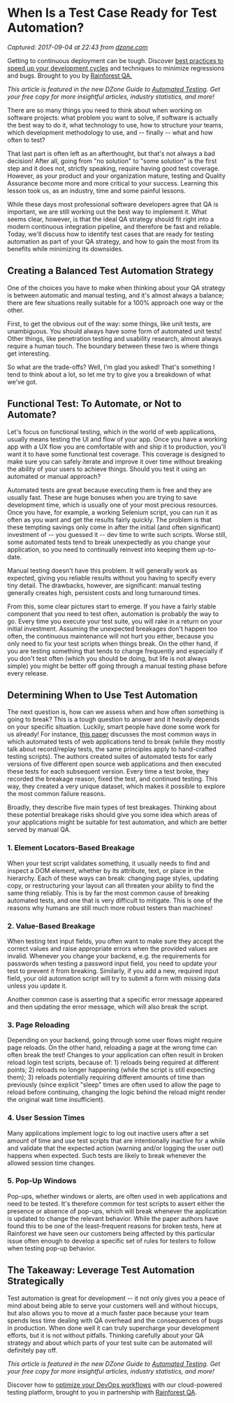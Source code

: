 # When Is a Test Case Ready for Test Automation?

_Captured: 2017-09-04 at 22:43 from [dzone.com](https://dzone.com/articles/when-is-a-test-case-ready-for-test-automation-1?oid=twitter&utm_content=buffer226a9&utm_medium=social&utm_source=twitter.com&utm_campaign=buffer)_

Getting to continuous deployment can be tough. Discover [best practices to speed up your development cycles](https://dzone.com/go?i=227264&u=https%3A%2F%2Finfo.rainforestqa.com%2Febook-getting-to-continuous-deployment%3Futm_campaign%3Dgetting-to-continuous-deployment%26utm_medium%3Ddisplay%26utm_source%3Ddzone) and techniques to minimize regressions and bugs. Brought to you by [Rainforest QA.](https://dzone.com/go?i=227264&u=https%3A%2F%2Fwww.rainforestqa.com%2F%3Futm_campaign%3Dhome-page%26utm_medium%3Ddisplay%26utm_source%3Ddzone)

_This article is featured in the new DZone Guide to [Automated Testing](https://dzone.com/guides/automated-testing-improving-application-speed-and). Get your free copy for more insightful articles, industry statistics, and more!_

There are so many things you need to think about when working on software projects: what problem you want to solve, if software is actually the best way to do it, what technology to use, how to structure your teams, which development methodology to use, and -- finally -- what and how often to test?

That last part is often left as an afterthought, but that's not always a bad decision! After all, going from "no solution" to "some solution" is the first step and it does not, strictly speaking, require having good test coverage. However, as your product and your organization mature, testing and Quality Assurance become more and more critical to your success. Learning this lesson took us, as an industry, time and some painful lessons.

While these days most professional software developers agree that QA is important, we are still working out the best way to implement it. What seems clear, however, is that the ideal QA strategy should fit right into a modern continuous integration pipeline, and therefore be fast and reliable. Today, we'll discuss how to identify test cases that are ready for testing automation as part of your QA strategy, and how to gain the most from its benefits while minimizing its downsides.

## Creating a Balanced Test Automation Strategy

One of the choices you have to make when thinking about your QA strategy is between automatic and manual testing, and it's almost always a balance; there are few situations really suitable for a 100% approach one way or the other.

First, to get the obvious out of the way: some things, like unit tests, are unambiguous. You should always have some form of automated unit tests! Other things, like penetration testing and usability research, almost always require a human touch. The boundary between these two is where things get interesting.

So what are the trade-offs? Well, I'm glad you asked! That's something I tend to think about a lot, so let me try to give you a breakdown of what we've got.

## Functional Test: To Automate, or Not to Automate?

Let's focus on functional testing, which in the world of web applications, usually means testing the UI and flow of your app. Once you have a working app with a UX flow you are comfortable with and ship it to production, you'll want it to have some functional test coverage. This coverage is designed to make sure you can safely iterate and improve it over time without breaking the ability of your users to achieve things. Should you test it using an automated or manual approach?

Automated tests are great because executing them is free and they are usually fast. These are huge bonuses when you are trying to save development time, which is usually one of your most precious resources. Once you have, for example, a working Selenium script, you can run it as often as you want and get the results fairly quickly. The problem is that these tempting savings only come in after the initial (and often significant) investment of -- you guessed it -- dev time to write such scripts. Worse still, some automated tests tend to break unexpectedly as you change your application, so you need to continually reinvest into keeping them up-to-date.

Manual testing doesn't have this problem. It will generally work as expected, giving you reliable results without you having to specify every tiny detail. The drawbacks, however, are significant: manual testing generally creates high, persistent costs and long turnaround times.

From this, some clear pictures start to emerge. If you have a fairly stable component that you need to test often, automation is probably the way to go. Every time you execute your test suite, you will rake in a return on your initial investment. Assuming the unexpected breakages don't happen too often, the continuous maintenance will not hurt you either, because you only need to fix your test scripts when things break. On the other hand, if you are testing something that tends to change frequently and especially if you don't test often (which you should be doing, but life is not always simple) you might be better off going through a manual testing phase before every release.

## Determining When to Use Test Automation

The next question is, how can we assess when and how often something is going to break? This is a tough question to answer and it heavily depends on your specific situation. Luckily, smart people have done some work for us already! For instance, [this paper](http://ieeexplore.ieee.org/abstract/document/7515470/?part=1) discusses the most common ways in which automated tests of web applications tend to break (while they mostly talk about record/replay tests, the same principles apply to hand-crafted testing scripts). The authors created suites of automated tests for early versions of five different open source web applications and then executed these tests for each subsequent version. Every time a test broke, they recorded the breakage reason, fixed the test, and continued testing. This way, they created a very unique dataset, which makes it possible to explore the most common failure reasons.

Broadly, they describe five main types of test breakages. Thinking about these potential breakage risks should give you some idea which areas of your applications might be suitable for test automation, and which are better served by manual QA.

### 1\. Element Locators-Based Breakage

When your test script validates something, it usually needs to find and inspect a DOM element, whether by its attribute, text, or place in the hierarchy. Each of these ways can break: changing page styles, updating copy, or restructuring your layout can all threaten your ability to find the same thing reliably. This is by far the most common cause of breaking automated tests, and one that is very difficult to mitigate. This is one of the reasons why humans are still much more robust testers than machines!

### 2\. Value-Based Breakage

When testing text input fields, you often want to make sure they accept the correct values and raise appropriate errors when the provided values are invalid. Whenever you change your backend, e.g. the requirements for passwords when testing a password input field, you need to update your test to prevent it from breaking. Similarly, if you add a new, required input field, your old automation script will try to submit a form with missing data unless you update it.

Another common case is asserting that a specific error message appeared and then updating the error message, which will also break the script.

### 3\. Page Reloading

Depending on your backend, going through some user flows might require page reloads. On the other hand, reloading a page at the wrong time can often break the test! Changes to your application can often result in broken reload login test scripts, because of: 1) reloads being required at different points; 2) reloads no longer happening (while the script is still expecting them); 3) reloads potentially requiring different amounts of time than previously (since explicit "sleep" times are often used to allow the page to reload before continuing, changing the logic behind the reload might render the original wait time insufficient).

### 4\. User Session Times

Many applications implement logic to log out inactive users after a set amount of time and use test scripts that are intentionally inactive for a while and validate that the expected action (warning and/or logging the user out) happens when expected. Such tests are likely to break whenever the allowed session time changes.

### 5\. Pop-Up Windows

Pop-ups, whether windows or alerts, are often used in web applications and need to be tested. It's therefore common for test scripts to assert either the presence or absence of pop-ups, which will break whenever the application is updated to change the relevant behavior. While the paper authors have found this to be one of the least-frequent reasons for broken tests, here at Rainforest we have seen our customers being affected by this particular issue often enough to develop a specific set of rules for testers to follow when testing pop-up behavior.

## The Takeaway: Leverage Test Automation Strategically

Test automation is great for development -- it not only gives you a peace of mind about being able to serve your customers well and without hiccups, but also allows you to move at a much faster pace because your team spends less time dealing with QA overhead and the consequences of bugs in production. When done well it can truly supercharge your development efforts, but it is not without pitfalls. Thinking carefully about your QA strategy and about which parts of your test suite can be automated will definitely pay off.

_This article is featured in the new DZone Guide to [Automated Testing](https://dzone.com/guides/automated-testing-improving-application-speed-and). Get your free copy for more insightful articles, industry statistics, and more!_

Discover how to [optimize your DevOps workflows](https://dzone.com/go?i=227267&u=https%3A%2F%2Finfo.rainforestqa.com%2Febook-getting-to-continuous-deployment%3Futm_campaign%3Dgetting-to-continuous-deployment%26utm_medium%3Ddisplay%26utm_source%3Ddzone) with our cloud-powered testing platform, brought to you in partnership with [Rainforest QA](https://dzone.com/go?i=227267&u=https%3A%2F%2Fwww.rainforestqa.com%2F%3Futm_campaign%3Dhome-page%26utm_medium%3Ddisplay%26utm_source%3Ddzone).
